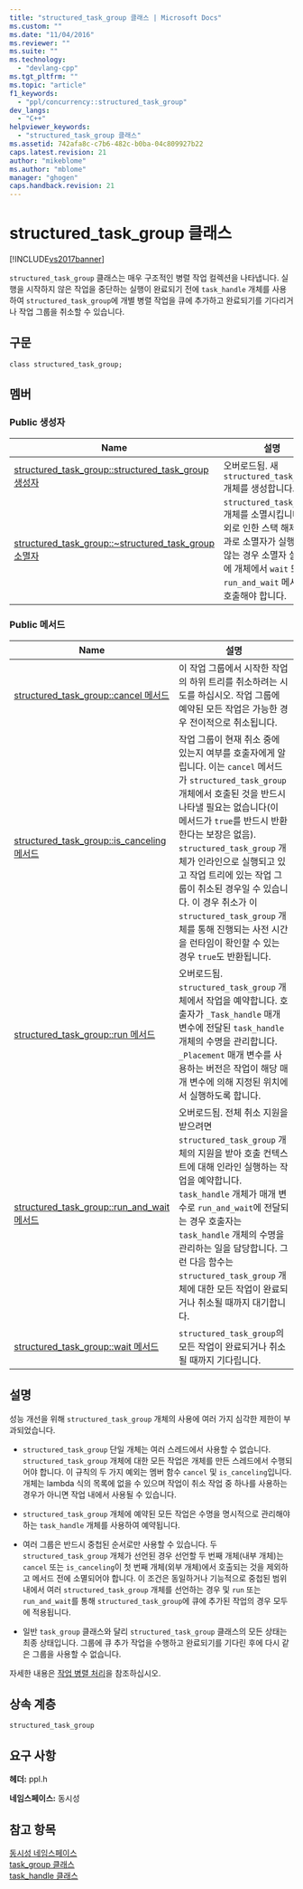 ```yaml
---
title: "structured_task_group 클래스 | Microsoft Docs"
ms.custom: ""
ms.date: "11/04/2016"
ms.reviewer: ""
ms.suite: ""
ms.technology: 
  - "devlang-cpp"
ms.tgt_pltfrm: ""
ms.topic: "article"
f1_keywords: 
  - "ppl/concurrency::structured_task_group"
dev_langs: 
  - "C++"
helpviewer_keywords: 
  - "structured_task_group 클래스"
ms.assetid: 742afa8c-c7b6-482c-b0ba-04c809927b22
caps.latest.revision: 21
author: "mikeblome"
ms.author: "mblome"
manager: "ghogen"
caps.handback.revision: 21
---
```

# structured_task_group 클래스
[!INCLUDE[vs2017banner](../../../assembler/inline/includes/vs2017banner.md)]

`structured_task_group` 클래스는 매우 구조적인 병렬 작업 컬렉션을 나타냅니다.  실행을 시작하지 않은 작업을 중단하는 실행이 완료되기 전에 `task_handle` 개체를 사용하여 `structured_task_group`에 개별 병렬 작업을 큐에 추가하고 완료되기를 기다리거나 작업 그룹을 취소할 수 있습니다.  
  
## 구문  
  
```  
class structured_task_group;  
```  
  
## 멤버  
  
### Public 생성자  
  
|Name|설명|  
|----------|--------|  
|[structured\_task\_group::structured\_task\_group 생성자](../Topic/structured_task_group::structured_task_group%20Constructor.md)|오버로드됨.  새 `structured_task_group` 개체를 생성합니다.|  
|[structured\_task\_group::~structured\_task\_group 소멸자](../Topic/structured_task_group::~structured_task_group%20Destructor.md)|`structured_task_group` 개체를 소멸시킵니다.  예외로 인한 스택 해제의 결과로 소멸자가 실행되지 않는 경우 소멸자 실행 전에 개체에서 `wait` 또는 `run_and_wait` 메서드를 호출해야 합니다.|  
  
### Public 메서드  
  
|Name|설명|  
|----------|--------|  
|[structured\_task\_group::cancel 메서드](../Topic/structured_task_group::cancel%20Method.md)|이 작업 그룹에서 시작한 작업의 하위 트리를 취소하려는 시도를 하십시오.  작업 그룹에 예약된 모든 작업은 가능한 경우 전이적으로 취소됩니다.|  
|[structured\_task\_group::is\_canceling 메서드](../Topic/structured_task_group::is_canceling%20Method.md)|작업 그룹이 현재 취소 중에 있는지 여부를 호출자에게 알립니다.  이는 `cancel` 메서드가 `structured_task_group` 개체에서 호출된 것을 반드시 나타낼 필요는 없습니다\(이 메서드가 `true`를 반드시 반환한다는 보장은 없음\).  `structured_task_group` 개체가 인라인으로 실행되고 있고 작업 트리에 있는 작업 그룹이 취소된 경우일 수 있습니다.  이 경우 취소가 이 `structured_task_group` 개체를 통해 진행되는 사전 시간을 런타임이 확인할 수 있는 경우 `true`도 반환됩니다.|  
|[structured\_task\_group::run 메서드](../Topic/structured_task_group::run%20Method.md)|오버로드됨.  `structured_task_group` 개체에서 작업을 예약합니다.  호출자가 `_Task_handle` 매개 변수에 전달된 `task_handle` 개체의 수명을 관리합니다.   `_Placement`  매개 변수를 사용하는 버전은 작업이 해당 매개 변수에 의해 지정된 위치에서 실행하도록 합니다.|  
|[structured\_task\_group::run\_and\_wait 메서드](../Topic/structured_task_group::run_and_wait%20Method.md)|오버로드됨.  전체 취소 지원을 받으려면 `structured_task_group` 개체의 지원을 받아 호출 컨텍스트에 대해 인라인 실행하는 작업을 예약합니다.  `task_handle` 개체가 매개 변수로 `run_and_wait`에 전달되는 경우 호출자는 `task_handle` 개체의 수명을 관리하는 일을 담당합니다.  그런 다음 함수는 `structured_task_group` 개체에 대한 모든 작업이 완료되거나 취소될 때까지 대기합니다.|  
|[structured\_task\_group::wait 메서드](../Topic/structured_task_group::wait%20Method.md)|`structured_task_group`의 모든 작업이 완료되거나 취소될 때까지 기다립니다.|  
  
## 설명  
 성능 개선을 위해 `structured_task_group` 개체의 사용에 여러 가지 심각한 제한이 부과되었습니다.  
  
-   `structured_task_group` 단일 개체는 여러 스레드에서 사용할 수 없습니다.  `structured_task_group` 개체에 대한 모든 작업은 개체를 만든 스레드에서 수행되어야 합니다.  이 규칙의 두 가지 예외는 멤버 함수 `cancel` 및 `is_canceling`입니다.  개체는 lambda 식의 목록에 없을 수 있으며 작업이 취소 작업 중 하나를 사용하는 경우가 아니면 작업 내에서 사용될 수 있습니다.  
  
-   `structured_task_group` 개체에 예약된 모든 작업은 수명을 명시적으로 관리해야 하는 `task_handle` 개체를 사용하여 예약됩니다.  
  
-   여러 그룹은 반드시 중첩된 순서로만 사용할 수 있습니다.  두 `structured_task_group` 개체가 선언된 경우 선언할 두 번째 개체\(내부 개체\)는 `cancel` 또는 `is_canceling`이 첫 번째 개체\(외부 개체\)에서 호출되는 것을 제외하고 메서드 전에 소멸되어야 합니다.  이 조건은 동일하거나 기능적으로 중첩된 범위 내에서 여러 `structured_task_group` 개체를 선언하는 경우 및 `run` 또는 `run_and_wait`를 통해 `structured_task_group`에 큐에 추가된 작업의 경우 모두에 적용됩니다.  
  
-   일반 `task_group` 클래스와 달리 `structured_task_group` 클래스의 모든 상태는 최종 상태입니다.  그룹에 큐 추가 작업을 수행하고 완료되기를 기다린 후에 다시 같은 그룹을 사용할 수 없습니다.  
  
 자세한 내용은 [작업 병렬 처리](../../../parallel/concrt/task-parallelism-concurrency-runtime.md)을 참조하십시오.  
  
## 상속 계층  
 `structured_task_group`  
  
## 요구 사항  
 **헤더:** ppl.h  
  
 **네임스페이스:** 동시성  
  
## 참고 항목  
 [동시성 네임스페이스](../../../parallel/concrt/reference/concurrency-namespace.md)   
 [task\_group 클래스](../Topic/task_group%20Class.md)   
 [task\_handle 클래스](../../../parallel/concrt/reference/task-handle-class.md)